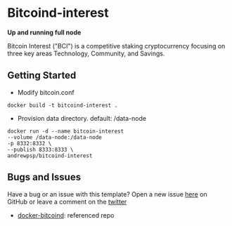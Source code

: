 # Bitcoind-interest 

**Up and running full node**


Bitcoin Interest ("BCI") is a competitive staking cryptocurrency focusing on three key areas Technology, Community, and Savings. 


## Getting Started 

* Modify bitcoin.conf
```
docker build -t bitcoind-interest .
``` 


* Provision data directory. default: /data-node

```
docker run -d --name bitcoin-interest
--volume /data-node:/data-node
-p 8332:8332 \
--publish 8333:8333 \
andrewpsp/bitcoind-interest

```


## Bugs and Issues

Have a bug or an issue with this template? Open a new issue [here](https://github.com/andrewpsp/bitcoind-interest/issues) on GitHub or leave a comment on the [twitter](https://www.twitter.com/andrewpsp)


* [docker-bitcoind](https://github.com/kylemanna/docker-bitcoind): referenced repo
